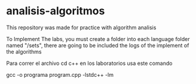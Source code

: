 # analisis-algoritmos
This repository was made for practice with algorithm analisis 



To Implement The labs, you must create a folder into each language folder named "/sets", there are going to be included the logs of the implement of the algorithms




Para correr el archivo cd c++ en los laboratorios usa este comando

gcc -o programa program.cpp -lstdc++ -lm
